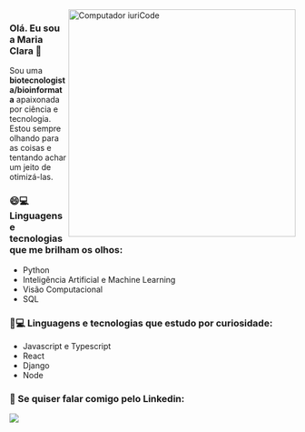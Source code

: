 <img src="https://media1.giphy.com/media/LMcB8XospGZO8UQq87/giphy.gif?cid=790b76118fc068656e6d0ef4f96f89c238cdf5fa8ebc8771&rid=giphy.gif&ct=g" min-width="400px" max-width="400px" width="400px" align="right" alt="Computador iuriCode">

### Olá. Eu sou a Maria Clara 👋

Sou uma **biotecnologista/bioinformata** apaixonada por ciência e tecnologia. 
Estou sempre olhando para as coisas e tentando achar um jeito de otimizá-las.

### 😄💻 Linguagens e tecnologias que me brilham os olhos:
- Python
- Inteligência Artificial e Machine Learning
- Visão Computacional
- SQL

### 🔎💻 Linguagens e tecnologias que estudo por curiosidade:
- Javascript e Typescript
- React
- Django
- Node

### 💬 Se quiser falar comigo pelo Linkedin: 
  <a href="https://www.linkedin.com/in/maria-clara-martins-ferreira-b059b4145/" alt="Linkedin">
  <img src="https://img.shields.io/badge/-Linkedin-0e76a8?style=for-the-badge&logo=Linkedin&logoColor=white&link=https://www.linkedin.com/in/maria-clara-martins-ferreira-b059b4145/" /></a>
